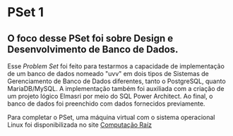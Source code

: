 # PSet 1

## O foco desse PSet foi sobre Design e Desenvolvimento de Banco de Dados.

Esse *Problem Set* foi feito para testarmos a capacidade de implementação de um banco de dados nomeado "uvv" em dois tipos de Sistemas de Gerenciamento de Banco de Dados diferentes, tanto o PostgreSQL, quanto MariaDB/MySQL. A implementação também foi auxiliada com a criação de um projeto lógico Elmasri por meio do SQL Power Architect. Ao final, o banco de dados foi preenchido com dados fornecidos previamente.

Para completar o PSet, uma máquina virtual com o sistema operacional Linux foi disponibilizada no site [Computação Raíz](https://www.computacaoraiz.com.br/2022/03/17/maquina-virtual-para-o-estudo-de-sistemas-de-gerenciamento-de-bancos-de-dados-db-server/)
